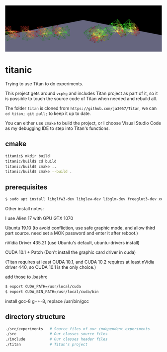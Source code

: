 ![Titanic](https://github.com/liusida/titanic/blob/master/doc/demo.png?raw=true)

# titanic

Trying to use Titan to do experiments.

This project gets around `vcpkg` and includes Titan project as part of it, so it is possible to touch the source code of Titan when needed and rebuild all.

The folder `titan` is cloned from `https://github.com/ja3067/Titan`, we can `cd titan; git pull;` to keep it up to date.

You can either use `cmake` to build the project, or I choose Visual Studio Code as my debugging IDE to step into Titan's functions.

## cmake

```bash
titanic$ mkdir build
titanic/build$ cd build
titanic/build$ cmake ..
titanic/build$ cmake --build .
```

## prerequisites

```bash
$ sudo apt install libglfw3-dev libglew-dev libglm-dev freeglut3-dev xorg-dev libglu1-mesa-dev libsdl2-dev
```

Other install notes:

I use Alien 17 with GPU GTX 1070

Ubuntu 19.10 (to avoid confliction, use safe graphic mode, and allow third part source. need set a MOK password and enter it after reboot.)

nVidia Driver 435.21 (use Ubuntu's default, ubuntu-drivers install)

CUDA 10.1 + Patch (Don't install the graphic card driver in cuda)

(Titan requires at least CUDA 10.1, and CUDA 10.2 requires at least nVidia driver 440, so CUDA 10.1 is the only choice.)

add those to .bashrc

```bash
$ export CUDA_PATH=/usr/local/cuda
$ export CUDA_BIN_PATH=/usr/local/cuda/bin
```

install gcc-8 g++-8, replace /usr/bin/gcc


## directory structure

```bash
./src/experiments   # Source files of our independent experiments
./src               # Our classes source files
./include           # Our classes header files
./titan             # Titan's project
```
